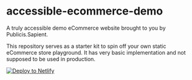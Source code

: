 # accessible-ecommerce-demo

A truly accessible demo eCommerce website brought to you by Publicis.Sapient.

This repository serves as a starter kit to spin off your own static eCommerce store playground. It has very basic implementation and not supposed to be used in production.

<a href="https://app.netlify.com/start/deploy?repository=https://github.com/vitaliysobur/accessible-ecommerce-demo"><img src="https://www.netlify.com/img/deploy/button.svg" alt="Deploy to Netlify"></a>